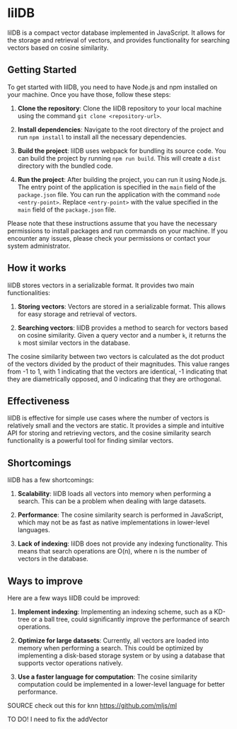 # lilDB

lilDB is a compact vector database implemented in JavaScript. It allows for the storage and retrieval of vectors, and provides functionality for searching vectors based on cosine similarity.

## Getting Started

To get started with lilDB, you need to have Node.js and npm installed on your machine. Once you have those, follow these steps:

1. **Clone the repository**: Clone the lilDB repository to your local machine using the command `git clone <repository-url>`.

2. **Install dependencies**: Navigate to the root directory of the project and run `npm install` to install all the necessary dependencies.

3. **Build the project**: lilDB uses webpack for bundling its source code. You can build the project by running `npm run build`. This will create a `dist` directory with the bundled code.

4. **Run the project**: After building the project, you can run it using Node.js. The entry point of the application is specified in the `main` field of the `package.json` file. You can run the application with the command `node <entry-point>`. Replace `<entry-point>` with the value specified in the `main` field of the `package.json` file.

Please note that these instructions assume that you have the necessary permissions to install packages and run commands on your machine. If you encounter any issues, please check your permissions or contact your system administrator.

## How it works

lilDB stores vectors in a serializable format. It provides two main functionalities:

1. **Storing vectors**: Vectors are stored in a serializable format. This allows for easy storage and retrieval of vectors.

2. **Searching vectors**: lilDB provides a method to search for vectors based on cosine similarity. Given a query vector and a number `k`, it returns the `k` most similar vectors in the database.

The cosine similarity between two vectors is calculated as the dot product of the vectors divided by the product of their magnitudes. This value ranges from -1 to 1, with 1 indicating that the vectors are identical, -1 indicating that they are diametrically opposed, and 0 indicating that they are orthogonal.

## Effectiveness

lilDB is effective for simple use cases where the number of vectors is relatively small and the vectors are static. It provides a simple and intuitive API for storing and retrieving vectors, and the cosine similarity search functionality is a powerful tool for finding similar vectors.

## Shortcomings

lilDB has a few shortcomings:

1. **Scalability**: lilDB loads all vectors into memory when performing a search. This can be a problem when dealing with large datasets.

2. **Performance**: The cosine similarity search is performed in JavaScript, which may not be as fast as native implementations in lower-level languages.

3. **Lack of indexing**: lilDB does not provide any indexing functionality. This means that search operations are O(n), where n is the number of vectors in the database.

## Ways to improve

Here are a few ways lilDB could be improved:

1. **Implement indexing**: Implementing an indexing scheme, such as a KD-tree or a ball tree, could significantly improve the performance of search operations.

2. **Optimize for large datasets**: Currently, all vectors are loaded into memory when performing a search. This could be optimized by implementing a disk-based storage system or by using a database that supports vector operations natively.

3. **Use a faster language for computation**: The cosine similarity computation could be implemented in a lower-level language for better performance.

SOURCE
check out this for knn
https://github.com/mljs/ml


TO DO!
I need to fix the addVector